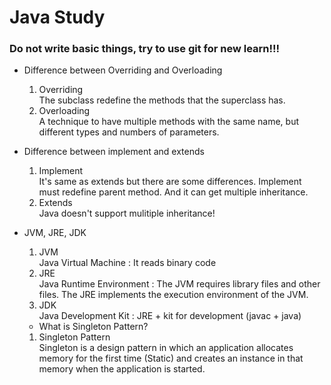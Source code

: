 # Java Study

### Do not write basic things, try to use git for new learn!!!

+ Difference between Overriding and Overloading
  1. Overriding\
  The subclass redefine the methods that the superclass has.
  2. Overloading\
  A technique to have multiple methods with the same name, but different types and numbers of parameters.

+ Difference between implement and extends
  1. Implement\
  It's same as extends but there are some differences. Implement must redefine parent method. And it can get multiple inheritance.
  2. Extends\
  Java doesn't support mulitiple inheritance!

+ JVM, JRE, JDK
  1. JVM\
  Java Virtual Machine : It reads binary code
  2. JRE\
  Java Runtime Environment : The JVM requires library files and other files. The JRE implements the execution environment of the JVM.
  3. JDK\
  Java Development Kit : JRE + kit for development (javac + java)
  
  + What is Singleton Pattern?
  1. Singleton Pattern\
  Singleton is a design pattern in which an application allocates memory for the first time (Static) and creates an instance in that memory when the application is started.
